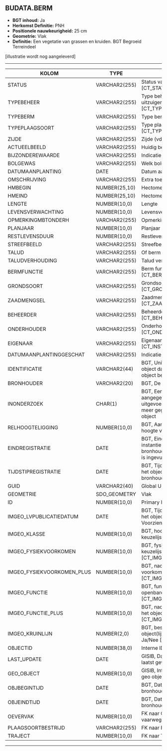 ﻿## BUDATA.BERM


* __BGT inhoud:__ Ja
* __Herkomst Definitie:__ PNH
* __Positionele nauwkeurigheid:__ 25 cm
* __Geometrie:__ Vlak
* __Definitie:__ Een vegetatie van grassen en kruiden. BGT Begroeid Terreindeel

[illustratie wordt nog aangeleverd]

***

|KOLOM                               |TYPE              |DEFINITIE|
|------                              |----              |-----    |
|STATUS                              |VARCHAR2(255)     |Status van de gegevens, keuzelijst [CT_STATUS]|
|TYPEBEHEER                          |VARCHAR2(255)     |Type beheer (maaien, klepelen, uitzuigen etc), keuzelijst, [CT_TYPE_BEHEER]|
|TYPEBERM                            |VARCHAR2(255)     |Type berm, keuzelijst [CT_TYPE_BERM]|
|TYPEPLAAGSOORT                      |VARCHAR2(255)     |Type plaagsoort, keuzelijst [CT_TYPE_PLAAGSOORT]|
|ZIJDE                               |VARCHAR2(255)     |Zijde (vd weg), keuzelijst [CT_ZIJDE]|
|ACTUEELBEELD                        |VARCHAR2(255)     |Huidig beeld van begroeiing|
|BIJZONDEREWAARDE                    |VARCHAR2(255)     |Indicatie van bijzondere waarde|
|BOLGEWAS                            |VARCHAR2(255)     |Welk bolgewas er aanwezig is|
|DATUMAANPLANTING                    |DATE              |Datum aanplanting|
|OMSCHRIJVING                        |VARCHAR2(255)     |Extra toelichting|
|HMBEGIN                             |NUMBER(25,10)     |Hectometrering begin berm|
|HMEIND                              |NUMBER(25,10)     |Hectometrering eind berm|
|LENGTE                              |NUMBER(10,0)      |Lengte|
|LEVENSVERWACHTING                   |NUMBER(10,0)      |Levensverwachting|
|OPMERKINGMBTONDERH                  |VARCHAR2(255)     |Opmerking mbt onderhoud|
|PLANJAAR                            |NUMBER(10,0)      |Planjaar|
|RESTLEVENSDUUR                      |NUMBER(10,0)      |Restlevensduur|
|STREEFBEELD                         |VARCHAR2(255)     |Streefbeeld begroeiing|
|TALUD                               |VARCHAR2(255)     |Of berm op Talud ligt|
|TALUDVERHOUDING                     |VARCHAR2(255)     |Talud verhouding|
|BERMFUNCTIE                         |VARCHAR2(255)     |Berm functie, keuzelijst [CT_BERM_FUNCTIE]|
|GRONDSOORT                          |VARCHAR2(255)     |Grondsoort, keuzelijst [CT_GRONDSOORT]|
|ZAADMENGSEL                         |VARCHAR2(255)     |Zaadmengsel, keuzelijst [CT_ZAADMENGSEL]|
|BEHEERDER                           |VARCHAR2(255)     |Beheerder van het object, keuzelijst [CT_BEHEERDER]|
|ONDERHOUDER                         |VARCHAR2(255)     |Onderhouder van het object, keuzelijst [CT_ONDERHOUDER]|
|EIGENAAR                            |VARCHAR2(255)     |Eigenaar van het object, keuzelijst [CT_INSTANTIE]|
|DATUMAANPLANTINGGESCHAT             |VARCHAR2(255)     |Indicatie of datum aanplanting geschat is|
|IDENTIFICATIE                       |VARCHAR2(44)      |BGT, Uniek identificatienummer voor het object dat onveranderlijk is zolang het object bestaat|
|BRONHOUDER                          |VARCHAR2(20)      |BGT, De bronhoudercode van het object|
|INONDERZOEK                         |CHAR(1)           |BGT, Een aanduiding waarmee wordt aangegeven dat een onderzoek wordt uitgevoerd naar de juistheid van een of meer gegevens van het betreffende object|
|RELHOOGTELIGGING                    |NUMBER(10,0)      |BGT, Aanduiding voor de relatieve hoogte van het object|
|EINDREGISTRATIE                     |DATE              |BGT, Eind van de periode waarop deze instantie van het object geldig is bij de bronhouder. Wanneer deze waarde niet is ingevuld is de instantie nog geldig|
|TIJDSTIPREGISTRATIE                 |DATE              |BGT, Tijdstip waarop deze instantie van het object is opgenomen door de bronhouder|
|GUID                                |VARCHAR2(40)      |Global Unique Identifier|
|GEOMETRIE                           |SDO_GEOMETRY      |Vlak|
|ID                                  |NUMBER(10,0)      |Primary Key|
|IMGEO_LVPUBLICATIEDATUM             |DATE              |BGT, Tijdstip waarop deze instantie van het object is opgenomen in de Landelijke Voorziening|
|IMGEO_KLASSE                        |NUMBER(10,0)      |BGT, hoofdclassificatie van het object, keuzelijst [CT_IMGEO_KLASSE]|
|IMGEO_FYSIEKVOORKOMEN               |NUMBER(10,0)      |BGT, fysieke voorkomen van het object, keuzelijst [CT_IMGEO_FYSIEKVOORKOMEN]|
|IMGEO_FYSIEKVOORKOMEN_PLUS          |NUMBER(10,0)      |BGT, nadere typering van het fysieke voorkomen van het object, keuzelijst [CT_IMGEO_FYSIEKVOORKOMEN_PLUS]|
|IMGEO_FUNCTIE                       |NUMBER(10,0)      |BGT, functie die het object vervult in de openbare ruimte, keuzelijst [CT_IMGEO_FUNCTIE]|
|IMGEO_FUNCTIE_PLUS                  |NUMBER(10,0)      |BGT, nadere typering van de functie die het object vervult, keuzelijst [CT_IMGEO_FUNCTIE_PLUS]|
|IMGEO_KRUINLIJN                     |NUMBER(2,0)       |BGT, bestaat er een verwijzing naarhet object(lijn) dat de kruinlijn beschrijft: Ja/Nee [CT_JA_NEE] |
|OBJECTID                            |NUMBER(38,0)      |Interne ID ArcGIS|
|LAST_UPDATE                         |DATE              |GISIB, Datum waarop het object voor het laatst gewijzigd is in GISIB|
|GEO_OBJECT                          |NUMBER(10,0)      |GISIB, Interne ID van gekoppeld Gisib geo object|
|OBJBEGINTIJD                        |DATE              |BGT, Datum waarop het object bij de bronhouder is ontstaan|
|OBJEINDTIJD                         |DATE              |BGT, Datum waarop het object bij de bronhouder niet meer geldig is|
|OEVERVAK                            |NUMBER(10,0)      |FK naar Oevervak (als berm langs vaarweg ligt)|
|PLAAGSOORTBESTRIJD                  |VARCHAR2(255)     |FK naar PlaagsoortBestrijden|
|TRAJECT                             |NUMBER(10,0)      |FK naar Traject|

***
